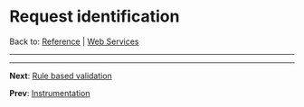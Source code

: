 # Request identification

Back to: [Reference](README.md) | [Web Services](ws-index.md)

---


---
**Next**: [Rule based validation](vld-index.md)

**Prev**: [Instrumentation](ws-instrumentation.md)